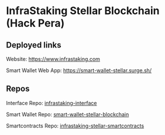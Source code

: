 # InfraStaking Stellar Blockchain (Hack Pera)

## Deployed links

Website: https://www.infrastaking.com

Smart Wallet Web App: https://smart-wallet-stellar.surge.sh/

## Repos

Interface Repo: [infrastaking-interface](https://github.com/ahmedali8/infrastaking-interface)

Smart Wallet Repo: [smart-wallet-stellar-blockchain](https://github.com/MidhaTahir/smart-wallet-stellar-blockchain)

Smartcontracts Repo: [infrastaking-stellar-smartcontracts](https://github.com/ahmedali8/infrastaking-stellar-smartcontracts)
